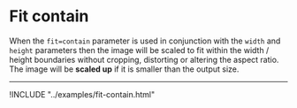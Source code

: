 # Fit contain

When the `fit=contain` parameter is used in conjunction with the `width` and `height` parameters then the image will be scaled to fit within the width / height boundaries without cropping, distorting or altering the aspect ratio. The image will be **scaled up** if it is smaller than the output size.

---

!INCLUDE "../examples/fit-contain.html"
